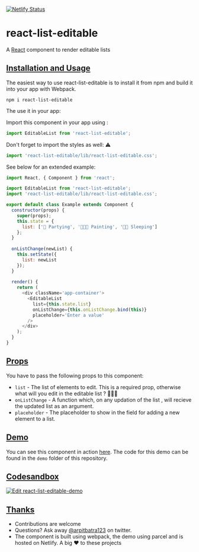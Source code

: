 [![Netlify Status](https://api.netlify.com/api/v1/badges/c17e1d8c-c9bf-470e-98d0-5253ed2d7cf6/deploy-status)](https://app.netlify.com/sites/react-list-editable/deploys)

# react-list-editable

A [React](https://reactjs.org) component to render editable lists

## <u>Installation and Usage</u>

The easiest way to use react-list-editable is to install it from npm and build it into your app with Webpack.

```shell
npm i react-list-editable
```

The use it in your app:

Import this component in your app using :

```js
import EditableList from 'react-list-editable';
```

Don't forget to import the styles as well: ⚠️

```js
import 'react-list-editable/lib/react-list-editable.css';
```

See below for an extended example: 

```js
import React, { Component } from 'react';

import EditableList from 'react-list-editable';
import 'react-list-editable/lib/react-list-editable.css';

export default class Example extends Component {
  constructor(props) {
    super(props);
    this.state = {
      list: ['🥳 Partying', '👩🏻‍🎨 Painting', '🛌🏻 Sleeping']
    };
  }
  
  onListChange(newList) {
    this.setState({
      list: newList
    });
  }
  
  render() {
    return (
      <div className='app-container'>
        <EditableList
          list={this.state.list}
          onListChange={this.onListChange.bind(this)}
          placeholder='Enter a value'
        />
      </div>
    );
  }
}

```



## <u>Props</u>

You have to pass the following props to this component:

- `list` -  The list of elements to edit. This is a required prop, otherwise what will you edit in the editable list ? 🤷🏻‍♂️
- `onListChange` - A function which, on any updation of the list , will recieve the updated list as an argument.
- `placeholder` - The placeholder to show in the field for adding a new element to a list.

## <u>Demo</u>

You can see this component in action [here](https://react-list-editable.netlify.com/). The code for this demo can be found in the `demo` folder of this repository.

## <u>Codesandbox</u>

[![Edit react-list-editable-demo](https://codesandbox.io/static/img/play-codesandbox.svg)](https://codesandbox.io/s/react-list-editable-demo-lk5fl?fontsize=14&hidenavigation=1&theme=dark)

## <u>Thanks</u>

- Contributions are welcome 
- Questions? Ask away [@arpitbatra123](https://twitter.com/arpitbatra123) on twitter.
- The component is built using webpack, the demo using parcel and is hosted on Netlify. A big :heart: to these projects

